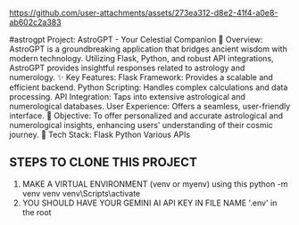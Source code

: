 

https://github.com/user-attachments/assets/273ea312-d8e2-41f4-a0e8-ab602c2a383

#astrogpt
Project: AstroGPT - Your Celestial Companion
🌠 Overview: AstroGPT is a groundbreaking application that bridges ancient wisdom with modern technology. Utilizing Flask, Python, and robust API integrations, AstroGPT provides insightful responses related to astrology and numerology.
✨ Key Features:
Flask Framework: Provides a scalable and efficient backend.
Python Scripting: Handles complex calculations and data processing.
API Integration: Taps into extensive astrological and numerological databases.
User Experience: Offers a seamless, user-friendly interface.
🌌 Objective: To offer personalized and accurate astrological and numerological insights, enhancing users' understanding of their cosmic journey.
🔗 Tech Stack:
Flask
Python
Various APIs


## STEPS TO CLONE THIS PROJECT ##
1. MAKE A VIRTUAL ENVIRONMENT (venv or myenv)
   using this python -m venv venv
   venv\Scripts\activate
3. YOU SHOULD HAVE YOUR GEMINI AI API KEY IN FILE NAME '.env' in the root 
